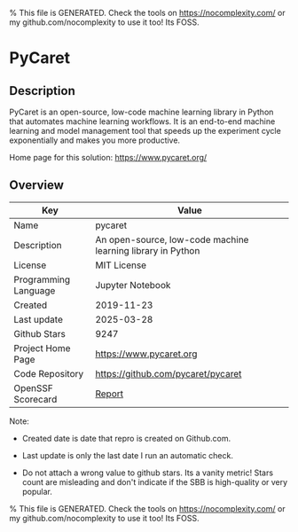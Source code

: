 
% This file is GENERATED. Check the tools on https://nocomplexity.com/ or my github.com/nocomplexity to use it too! Its FOSS. 

# PyCaret

## Description 

PyCaret is an open-source, low-code machine learning library in Python that automates machine learning workflows. It is an end-to-end machine learning and model management tool that speeds up the experiment cycle exponentially and makes you more productive.

Home page for this solution: https://www.pycaret.org/ 

## Overview 

| Key | Value |
| --- | --- |
| Name | pycaret |
| Description | An open-source, low-code machine learning library in Python |
| License | MIT License |
| Programming Language | Jupyter Notebook |
| Created | 2019-11-23 |
| Last update | 2025-03-28 |
| Github Stars | 9247 |
| Project Home Page | https://www.pycaret.org |
| Code Repository | https://github.com/pycaret/pycaret |
| OpenSSF Scorecard | [Report](https://securityscorecards.dev/viewer/?uri=github.com/pycaret/pycaret) |

Note:
 - Created date is date that repro is created on Github.com. 

- Last update is only the last date I run an automatic check. 

- Do not attach a wrong value to github stars. Its a vanity metric! Stars count are misleading and 
don't indicate if the SBB is high-quality or very popular.

% This file is GENERATED. Check the tools on https://nocomplexity.com/ or my github.com/nocomplexity to use it too! Its FOSS. 

